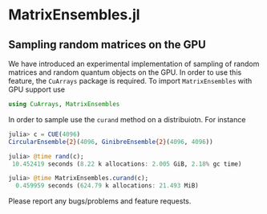 # MatrixEnsembles.jl

## Sampling random matrices on the GPU

We have introduced an experimental implementation of sampling of random matrices and random quantum objects on the GPU. In order to use this feature, the `CuArrays` package is required. To import `MatrixEnsembles` with GPU support use
```julia
using CuArrays, MatrixEnsembles
```
In order to sample use the `curand` method on a distribuiotn. For instance
```julia
julia> c = CUE(4096)
CircularEnsemble{2}(4096, GinibreEnsemble{2}(4096, 4096))

julia> @time rand(c);
 10.452419 seconds (8.22 k allocations: 2.005 GiB, 2.18% gc time)

julia> @time MatrixEnsembles.curand(c);
  0.459959 seconds (624.79 k allocations: 21.493 MiB)
```
Please report any bugs/problems and feature requests.